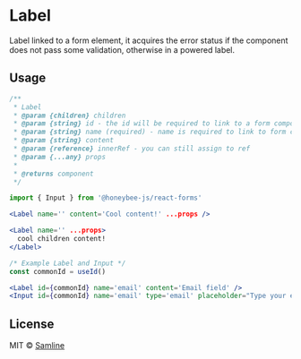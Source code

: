 # Label

Label linked to a form element, it acquires the error status if the component does not pass some validation, otherwise in a powered label.

## Usage

```jsx
/**
 * Label
 * @param {children} children
 * @param {string} id - the id will be required to link to a form component, they must share a unique id
 * @param {string} name (required) - name is required to link to form component
 * @param {string} content
 * @param {reference} innerRef - you can still assign to ref
 * @param {...any} props
 *
 * @returns component
 */
```

```jsx
import { Input } from '@honeybee-js/react-forms'
```

```jsx
<Label name='' content='Cool content!' ...props />
```

```jsx
<Label name='' ...props>
  cool children content!
</Label>
```

```jsx
/* Example Label and Input */
const commonId = useId()

<Label id={commonId} name='email' content='Email field' />
<Input id={commonId} name='email' type='email' placeholder="Type your email here..." validations={{ required: true }} />
```

## License

MIT © [Samline](https://github.com/samline)
